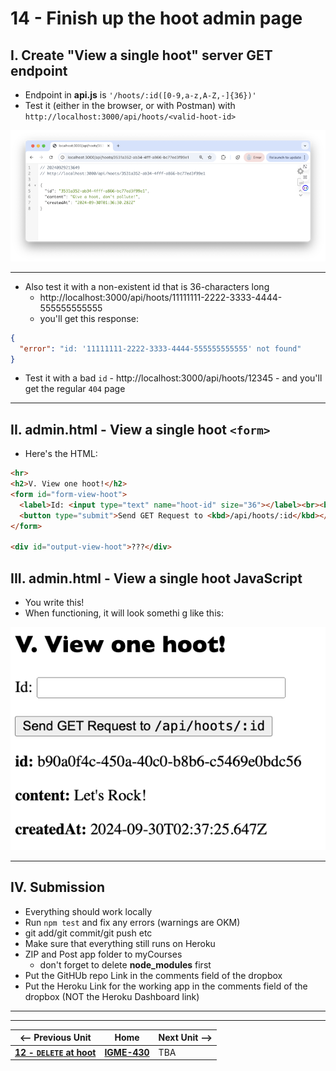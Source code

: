 # 14 - Finish up the hoot admin page

## I. Create "View a single hoot" server GET endpoint 
- Endpoint in **api.js** is  `'/hoots/:id([0-9,a-z,A-Z,-]{36})'`
- Test it (either in the browser, or with Postman) with `http://localhost:3000/api/hoots/<valid-hoot-id>`

![screenshot](_images/express-23.png)

---

- Also test it with a non-existent id that is 36-characters long
  - http://localhost:3000/api/hoots/11111111-2222-3333-4444-555555555555
  - you'll get this response:

```json
{
  "error": "id: '11111111-2222-3333-4444-555555555555' not found"
}
```
- Test it with a bad `id` - http://localhost:3000/api/hoots/12345 - and you'll get the regular `404` page
---

## II. admin.html - View a single hoot `<form>`

- Here's the HTML:

```html
<hr>
<h2>V. View one hoot!</h2>
<form id="form-view-hoot">
  <label>Id: <input type="text" name="hoot-id" size="36"></label><br><br>
  <button type="submit">Send GET Request to <kbd>/api/hoots/:id</kbd></button>
</form>

<div id="output-view-hoot">???</div>
```

## III. admin.html - View a single hoot JavaScript

- You write this!
- When functioning, it will look somethi g like this:

![screenshot](_images/express-24.png)

---

## IV. Submission
- Everything should work locally
- Run `npm test` and fix any errors (warnings are OKM)
- git add/git commit/git push etc
- Make sure that everything still runs on Heroku
- ZIP and Post app folder to myCourses
  - don't forget to delete **node_modules** first
- Put the GitHUb repo Link in the comments field of the dropbox
- Put the Heroku Link for the working app in the comments field of the dropbox (NOT the Heroku Dashboard link)

---
---

| <-- Previous Unit | Home | Next Unit -->
| --- | --- | --- 
| [**12 - `DELETE` at hoot**](12-delete-hoot-server-client.md)  |  [**IGME-430**](../) | TBA
